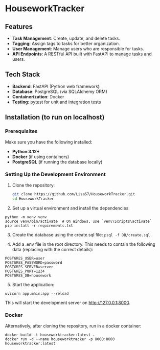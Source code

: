 # HouseworkTracker

## Features

- **Task Management**: Create, update, and delete tasks.
- **Tagging**: Assign tags to tasks for better organization.
- **User Management**: Manage users who are responsible for tasks.
- **API Endpoints**: A RESTful API built with FastAPI to manage tasks and users.

## Tech Stack

- **Backend**: FastAPI (Python web framework)
- **Database**: PostgreSQL (via SQLAlchemy ORM)
- **Containerization**: Docker
- **Testing**: pytest for unit and integration tests

## Installation (to run on localhost)

### Prerequisites

Make sure you have the following installed:

- **Python 3.12+**
- **Docker** (if using containers)
- **PostgreSQL** (if running the database locally)

### Setting Up the Development Environment

1. Clone the repository:

   ```bash
   git clone https://github.com/LisaS7/HouseworkTracker.git
   cd HouseworkTracker
   ```

2. Set up a virtual environment and install the dependencies:

```
python -m venv venv
source venv/bin/activate  # On Windows, use `venv\Scripts\activate`
pip install -r requirements.txt
```

3. Create the database using the create.sql file:
   `psql -f DB/create.sql`

4. Add a .env file in the root directory. This needs to contain the following data (replacing with the correct details):

```
POSTGRES_USER=user
POSTGRES_PASSWORD=password
POSTGRES_SERVER=server
POSTGRES_PORT=1234
POSTGRES_DB=housework
```

5. Start the application:

`uvicorn app.main:app --reload`

This will start the development server on http://127.0.0.1:8000.

### Docker

Alternatively, after cloning the repository, run in a docker container:

```
docker build -t houseworktracker:latest .
docker run -d --name houseworktracker -p 8000:8000 houseworktracker:latest
```
